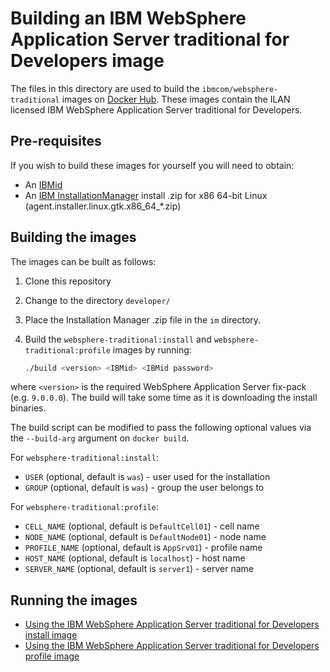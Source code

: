 # Building an IBM WebSphere Application Server traditional for Developers image

The files in this directory are used to build the `ibmcom/websphere-traditional` images on [Docker Hub](https://hub.docker.com/r/ibmcom/websphere-traditional/). These images contain the ILAN licensed IBM WebSphere Application Server traditional for Developers.

## Pre-requisites

If you wish to build these images for yourself you will need to obtain:
* An [IBMid](http://www.ibm.com/account/us-en/signup/register.html)
* An [IBM InstallationManager](http://www-01.ibm.com/support/docview.wss?uid=swg27025142) install .zip for x86 64-bit Linux (agent.installer.linux.gtk.x86_64_*.zip)

## Building the images

The images can be built as follows:

1. Clone this repository
2. Change to the directory `developer/`
3. Place the Installation Manager .zip file in the `im` directory.
4. Build the `websphere-traditional:install` and `websphere-traditional:profile` images by running:

    ```bash
    ./build <version> <IBMid> <IBMid password>
    ```
  where `<version>` is the required WebSphere Application Server fix-pack (e.g. `9.0.0.0`). The build will take some time as it is downloading the install binaries.

The build script can be modified to pass the following optional values via the `--build-arg` argument on `docker build`.

For `websphere-traditional:install`:
* `USER` (optional, default is `was`) - user used for the installation
* `GROUP` (optional, default is `was`) - group the user belongs to

For `websphere-traditional:profile`:
* `CELL_NAME` (optional, default is `DefaultCell01`) - cell name
* `NODE_NAME` (optional, default is `DefaultNode01`) - node name
* `PROFILE_NAME` (optional, default is `AppSrv01`) - profile name
* `HOST_NAME` (optional, default is `localhost`) - host name
* `SERVER_NAME` (optional, default is `server1`) - server name

## Running the images

* [Using the IBM WebSphere Application Server traditional for Developers install image](Run-install-image.md)
* [Using the IBM WebSphere Application Server traditional for Developers profile image](Run-profile-image.md)
